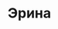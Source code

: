 ---
title: "Эрина"
description: "Роскошная брюнетка предлагает vip сопровождение успешным и уверенным в себе мужчинам, которые хотят замечательно провести время в комфортном элитном месте. Я люблю мужчин и секс, сухое белое вино и вкусную еду, а еще больше совмещать все эти пункты. Я вижу смысл в жизни – дарить и получать удовольствие.
 

Я vip эскортница, поэтому к числу моих умений можно причислить больше чем знание как доставить наслаждение мужчине. Я быстро нахожу общий язык с разными людьми, разносторонне образована, что помогает мне поддержать беседу при необходимости, а также знаю язык международного общения – английский. Если тебе интересно провести со мной незабываемый вечер, звони менеджеру. Он организует встречу."
Price: "От 1000$"
height: "173"
weight: "48"
age: "24"
bustSize: "3"
hairColor: "brunet"
visa: "usa"
folder: erina
mainImage: erina.webp
images:
  - 2.webp
  - 3.webp
---